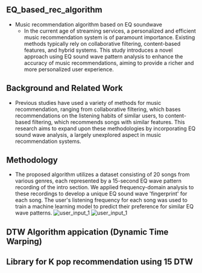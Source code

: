 ## EQ_based_rec_algorithm
- Music recommendation algorithm based on EQ soundwave
  - In the current age of streaming services, a personalized and efficient music recommendation system is of paramount importance. Existing methods typically rely on collaborative filtering, content-based features, and hybrid systems. This study introduces a novel approach using EQ sound wave pattern analysis to enhance the accuracy of music recommendations, aiming to provide a richer and more personalized user experience.
 
## Background and Related Work

- Previous studies have used a variety of methods for music recommendation, ranging from collaborative filtering, which bases recommendations on the listening habits of similar users, to content-based filtering, which recommends songs with similar features. This research aims to expand upon these methodologies by incorporating EQ sound wave analysis, a largely unexplored aspect in music recommendation systems.

## Methodology

- The proposed algorithm utilizes a dataset consisting of 20 songs from various genres, each represented by a 15-second EQ wave pattern recording of the intro section. We applied frequency-domain analysis to these recordings to develop a unique EQ sound wave 'fingerprint' for each song. The user's listening frequency for each song was used to train a machine learning model to predict their preference for similar EQ wave patterns.
![user_input_1](https://github.com/Junho-eum/EQ_based_rec_algorithm/assets/74083204/ecb4b972-23f7-49a6-9093-169252bc9df1)
![user_input_1](https://github.com/Junho-eum/EQ_based_rec_algorithm/assets/74083204/21e74b06-7df9-49bc-b03e-72f497fe3a88)

## DTW Algorithm appication (Dynamic Time Warping)

## Library for K pop recommendation using 15 DTW

